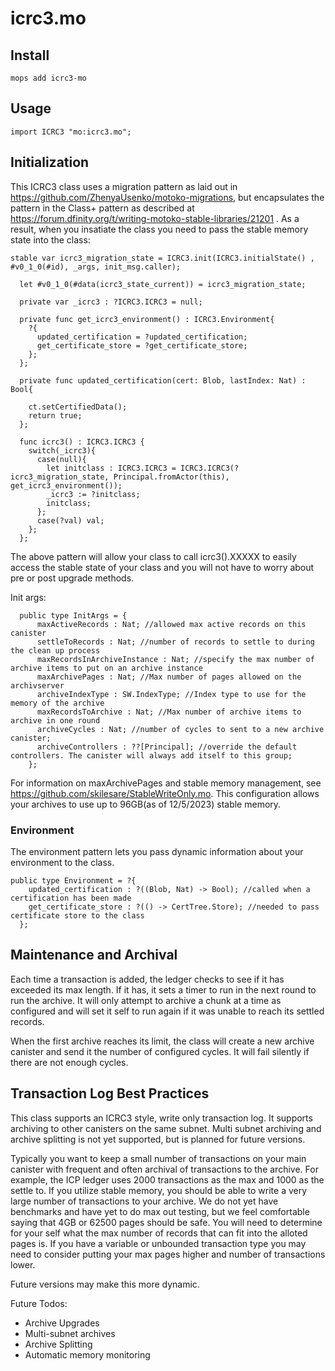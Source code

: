 # icrc3.mo

## Install
```
mops add icrc3-mo
```

## Usage
```motoko
import ICRC3 "mo:icrc3.mo";
```

## Initialization

This ICRC3 class uses a migration pattern as laid out in https://github.com/ZhenyaUsenko/motoko-migrations, but encapsulates the pattern in the Class+ pattern as described at https://forum.dfinity.org/t/writing-motoko-stable-libraries/21201 . As a result, when you insatiate the class you need to pass the stable memory state into the class:

```
stable var icrc3_migration_state = ICRC3.init(ICRC3.initialState() , #v0_1_0(#id), _args, init_msg.caller);

  let #v0_1_0(#data(icrc3_state_current)) = icrc3_migration_state;

  private var _icrc3 : ?ICRC3.ICRC3 = null;

  private func get_icrc3_environment() : ICRC3.Environment{
    ?{
      updated_certification = ?updated_certification;
      get_certificate_store = ?get_certificate_store;
    };
  };

  private func updated_certification(cert: Blob, lastIndex: Nat) : Bool{

    ct.setCertifiedData();
    return true;
  };

  func icrc3() : ICRC3.ICRC3 {
    switch(_icrc3){
      case(null){
        let initclass : ICRC3.ICRC3 = ICRC3.ICRC3(?icrc3_migration_state, Principal.fromActor(this), get_icrc3_environment());
        _icrc3 := ?initclass;
        initclass;
      };
      case(?val) val;
    };
  };

```
The above pattern will allow your class to call icrc3().XXXXX to easily access the stable state of your class and you will not have to worry about pre or post upgrade methods.

Init args:

```
  public type InitArgs = {
      maxActiveRecords : Nat; //allowed max active records on this canister
      settleToRecords : Nat; //number of records to settle to during the clean up process
      maxRecordsInArchiveInstance : Nat; //specify the max number of archive items to put on an archive instance
      maxArchivePages : Nat; //Max number of pages allowed on the archivserver
      archiveIndexType : SW.IndexType; //Index type to use for the memory of the archive
      maxRecordsToArchive : Nat; //Max number of archive items to archive in one round
      archiveCycles : Nat; //number of cycles to sent to a new archive canister;
      archiveControllers : ??[Principal]; //override the default controllers. The canister will always add itself to this group;
    };
```

For information on maxArchivePages and stable memory management, see https://github.com/skilesare/StableWriteOnly.mo. This configuration allows your archives to use up to 96GB(as of 12/5/2023) stable memory.

### Environment

The environment pattern lets you pass dynamic information about your environment to the class.

```
public type Environment = ?{
    updated_certification : ?((Blob, Nat) -> Bool); //called when a certification has been made
    get_certificate_store : ?(() -> CertTree.Store); //needed to pass certificate store to the class
  };
```

## Maintenance and Archival

Each time a transaction is added, the ledger checks to see if it has exceeded its max length. If it has, it sets a timer to run in the next round to run the archive.  It will only attempt to archive a chunk at a time as configured and will set it self to run again if it was unable to reach its settled records.

When the first archive reaches its limit, the class will create a new archive canister and send it the number of configured cycles. It will fail silently if there are not enough cycles.

## Transaction Log Best Practices

This class supports an ICRC3 style, write only transaction log. It supports archiving to other canisters on the same subnet.  Multi subnet archiving and archive splitting is not yet supported, but is planned for future versions.

Typically you want to keep a small number of transactions on your main canister with frequent and often archival of transactions to the archive. For example, the ICP ledger uses 2000 transactions as the max and 1000 as the settle to. If you utilize stable memory, you should be able to write a very large number of transactions to your archive.  We do not yet have benchmarks and have yet to do max out testing, but we feel comfortable saying that 4GB or 62500 pages should be safe.  You will need to determine for your self what the max number of records that can fit into the alloted pages is.  If you have a variable or unbounded transaction type you may need to consider putting your max pages higher and number of transactions lower.

Future versions may make this more dynamic.

Future Todos:

- Archive Upgrades
- Multi-subnet archives
- Archive Splitting
- Automatic memory monitoring

